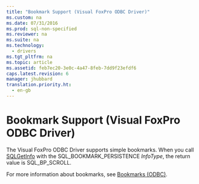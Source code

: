 ```yaml
---
title: "Bookmark Support (Visual FoxPro ODBC Driver)"
ms.custom: na
ms.date: 07/31/2016
ms.prod: sql-non-specified
ms.reviewer: na
ms.suite: na
ms.technology: 
  - drivers
ms.tgt_pltfrm: na
ms.topic: article
ms.assetid: feb7ec20-3e0c-4a47-8feb-7dd9f23efdf6
caps.latest.revision: 6
manager: jhubbard
translation.priority.ht: 
  - en-gb
---
```

# Bookmark Support (Visual FoxPro ODBC Driver)
The Visual FoxPro ODBC Driver supports simple bookmarks. When you call [SQLGetInfo](../content/SQLGetInfo--Visual-FoxPro-ODBC-Driver-.md) with the SQL_BOOKMARK_PERSISTENCE *InfoType*, the return value is SQL_BP_SCROLL.  
  
 For more information about bookmarks, see [Bookmarks (ODBC)](../content/Bookmarks--ODBC-.md).